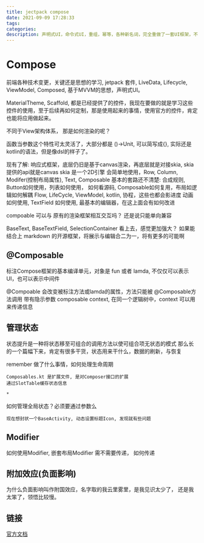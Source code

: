 ```yaml
---
title: jectpack compose
date: 2021-09-09 17:28:33
tags:
categories:
description: 声明式UI，命令式UI，重组，幂等，各种新名词，完全重做了一套UI框架，不同以之前的View,ViewGroup架构。
---
```


# Compose

前端各种技术变更，关键还是思想的学习, jetpack 套件, LiveData, Lifecycle, ViewModel, Composed, 基于MVVM的思想，声明式UI。

MaterialTheme, Scaffold, 都是已经提供了的控件，我现在要做的就是学习这些控件的使用，至于后续再如何定制，那是使用起来的事情，使用官方的控件，肯定也能将应用做起来。

不同于View架构体系， 那是如何渲染的呢？ 

函数当参数这个特性可太灵活了，大部分都是 ()->Unit, 可以简写成{}, 实际还是kotlin的语法，但是像dsl的样子了。

现有了解:
响应式框架，底层仍旧是基于canvas渲染，再底层就是对接skia, skia提供的api就是canvas
skia 是一个2D引擎
会简单地使用，Row, Column, Modifer(控制布局属性), Text, Composable
基本的套路还不清楚: 合成规则, Button如何使用，列表如何使用， 如何看源码, Composable如何复用，布局如逻辑如何解耦
Flow, LifeCycle, ViewModel, kotlin, 协程，这些也都会影进度
动画如何使用, TextField 如何使用, 最基本的编辑器，在这上面会有如何改进

compoable 可以与 原有的渲染框架相互交互吗？ 还是说只能单向兼容

BaseText, BaseTextField, SelectionContainer
看上去，感觉更加强大？
如果能结合上 markdown 的开源框架，将展示与编辑合二为一，将有更多的可能啊

## @Composable

标注Compose框架的基本编译单元，对象是 fun 或者 lamda, 不仅仅可以表示UI，也可以表示中间件

@Compoable 会改变被标注方法或lamda的属性，方法只能被 @Composable方法调用
带有隐示参数 composable context, 在同一个逻辑树中，context 可以用来传递信息

## 管理状态

状态提升是一种将状态移至可组合的调用方法以使可组合项无状态的模式
那么长的一个篇幅下来，肯定有很多干货，状态用来干什么，数据的刷新，与恢复

remember 做了什么事情，如何处理生命周期
	
	Composables.kt 是扩展文件, 是对Composer接口的扩展
	通过SlotTable缓存状态信息

	* 
如何管理全局状态？必须要通过参数么

	现在想封状一个BaseActivity, 动态设置标题Icon, 发现就有些问题

## Modifier

如何使用Modifier, 嵌套布局Modifier 需不需要传递， 如何传递

## 附加效应(负面影响)

为什么负面影响叫作附国效应，名字取的我云里雾里，是我见识太少了， 还是我太笨了，领悟比较慢。

## 链接

[官方文档](https://developer.android.com/jetpack/compose/semantics?hl=zh-cn)
